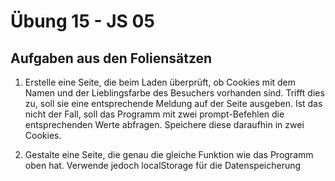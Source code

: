 # Übung 15 - JS 05

## Aufgaben aus den Foliensätzen

1. Erstelle eine Seite, die beim Laden überprüft, ob Cookies mit dem Namen und der Lieblingsfarbe des Besuchers vorhanden sind. Trifft dies zu, soll sie eine entsprechende Meldung auf der Seite ausgeben. Ist das nicht der Fall, soll das Programm mit zwei prompt-Befehlen die entsprechenden Werte abfragen. Speichere diese daraufhin in zwei Cookies.

2. Gestalte eine Seite, die genau die gleiche Funktion wie das Programm oben hat. Verwende jedoch localStorage für die Datenspeicherung
